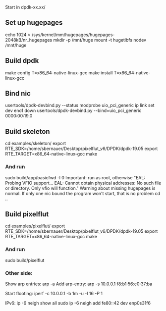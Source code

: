 
Start in dpdk-xx.xx/

## Set up hugepages
echo 1024 > /sys/kernel/mm/hugepages/hugepages-2048kB/nr_hugepages
mkdir -p /mnt/huge
mount -t hugetlbfs nodev /mnt/huge


## Build dpdk
make config T=x86_64-native-linux-gcc
make install T=x86_64-native-linux-gcc


## Bind nic
usertools/dpdk-devbind.py --status
modprobe uio_pci_generic
ip link set dev eno1 down
usertools/dpdk-devbind.py --bind=uio_pci_generic 0000:00:19.0


## Build skeleton
cd examples/skeleton/
export RTE_SDK=/home/sbernauer/Desktop/pixelflut_v6/DPDK/dpdk-19.05
export RTE_TARGET=x86_64-native-linux-gcc
make
### And run
sudo build/app/basicfwd -l 0
Important: run as root, otherwise "EAL: Probing VFIO support... EAL: Cannot obtain physical addresses: No such file or directory. Only vfio will function."
Warning about missing hugepages is normal.
If only one nic bound the program won't start, that is no problem
cd ..


## Build pixelflut
cd examples/pixelflut/
export RTE_SDK=/home/sbernauer/Desktop/pixelflut_v6/DPDK/dpdk-19.05
export RTE_TARGET=x86_64-native-linux-gcc
make

### And run
sudo build/pixelflut

### Other side:
Show arp entries:
arp -a
Add arp-entry:
arp -s 10.0.0.1 f8:b1:56:c0:37:ba

Start flooting:
iperf -c 10.0.0.1 -b 1m -u -l 16 -P 1


IPv6:
ip -6 neigh show all
sudo ip -6 neigh add fe80::42 dev enp0s31f6

